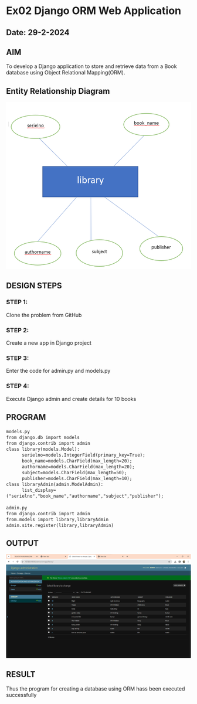 # Ex02 Django ORM Web Application
## Date: 29-2-2024

## AIM
To develop a Django application to store and retrieve data from a Book database using Object Relational Mapping(ORM).

## Entity Relationship Diagram

![Alt text](<Screenshot 2024-02-29 140553.png>)

## DESIGN STEPS

### STEP 1:
Clone the problem from GitHub

### STEP 2:
Create a new app in Django project

### STEP 3:
Enter the code for admin.py and models.py

### STEP 4:
Execute Django admin and create details for 10 books

## PROGRAM
```
models.py
from django.db import models
from django.contrib import admin
class library(models.Model):
      serielno=models.IntegerField(primary_key=True);
      book_name=models.CharField(max_length=20);
      authorname=models.CharField(max_length=20);
      subject=models.CharField(max_length=50);
      publisher=models.CharField(max_length=10);
class libraryAdmin(admin.ModelAdmin):
      list_display=("serielno","book_name","authorname","subject","publisher");

admin.py
from django.contrib import admin
from.models import library,libraryAdmin
admin.site.register(library,libraryAdmin)
```
## OUTPUT

![Alt text](<Screenshot 2024-02-29 142430.png>)


## RESULT
Thus the program for creating a database using ORM hass been executed successfully
